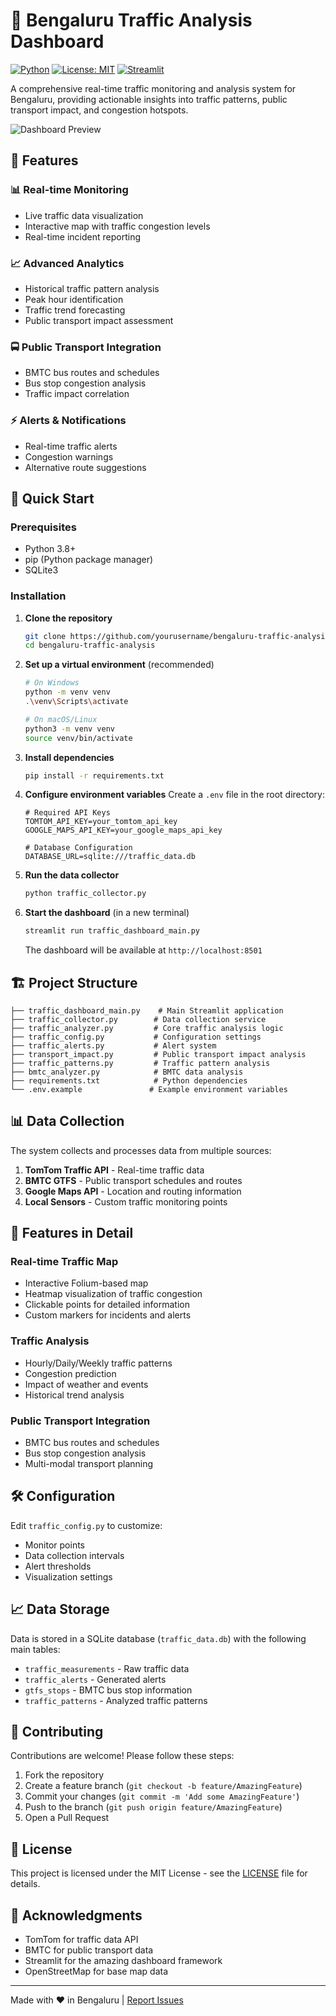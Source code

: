 # 🚦 Bengaluru Traffic Analysis Dashboard

[![Python](https://img.shields.io/badge/Python-3.8+-blue.svg)](https://www.python.org/downloads/)
[![License: MIT](https://img.shields.io/badge/License-MIT-yellow.svg)](https://opensource.org/licenses/MIT)
[![Streamlit](https://img.shields.io/badge/Streamlit-FF4B4B?logo=streamlit&logoColor=white)](https://streamlit.io/)

A comprehensive real-time traffic monitoring and analysis system for Bengaluru, providing actionable insights into traffic patterns, public transport impact, and congestion hotspots.

![Dashboard Preview](https://via.placeholder.com/800x400.png?text=Bengaluru+Traffic+Dashboard+Preview)

## 🌟 Features

### 📊 Real-time Monitoring
- Live traffic data visualization
- Interactive map with traffic congestion levels
- Real-time incident reporting

### 📈 Advanced Analytics
- Historical traffic pattern analysis
- Peak hour identification
- Traffic trend forecasting
- Public transport impact assessment

### 🚍 Public Transport Integration
- BMTC bus routes and schedules
- Bus stop congestion analysis
- Traffic impact correlation

### ⚡ Alerts & Notifications
- Real-time traffic alerts
- Congestion warnings
- Alternative route suggestions

## 🚀 Quick Start

### Prerequisites
- Python 3.8+
- pip (Python package manager)
- SQLite3

### Installation

1. **Clone the repository**
   ```bash
   git clone https://github.com/yourusername/bengaluru-traffic-analysis.git
   cd bengaluru-traffic-analysis
   ```

2. **Set up a virtual environment** (recommended)
   ```bash
   # On Windows
   python -m venv venv
   .\venv\Scripts\activate
   
   # On macOS/Linux
   python3 -m venv venv
   source venv/bin/activate
   ```

3. **Install dependencies**
   ```bash
   pip install -r requirements.txt
   ```

4. **Configure environment variables**
   Create a `.env` file in the root directory:
   ```env
   # Required API Keys
   TOMTOM_API_KEY=your_tomtom_api_key
   GOOGLE_MAPS_API_KEY=your_google_maps_api_key
   
   # Database Configuration
   DATABASE_URL=sqlite:///traffic_data.db
   ```

5. **Run the data collector**
   ```bash
   python traffic_collector.py
   ```

6. **Start the dashboard** (in a new terminal)
   ```bash
   streamlit run traffic_dashboard_main.py
   ```

   The dashboard will be available at `http://localhost:8501`

## 🏗️ Project Structure

```
├── traffic_dashboard_main.py    # Main Streamlit application
├── traffic_collector.py        # Data collection service
├── traffic_analyzer.py         # Core traffic analysis logic
├── traffic_config.py           # Configuration settings
├── traffic_alerts.py           # Alert system
├── transport_impact.py         # Public transport impact analysis
├── traffic_patterns.py         # Traffic pattern analysis
├── bmtc_analyzer.py            # BMTC data analysis
├── requirements.txt            # Python dependencies
└── .env.example               # Example environment variables
```

## 📊 Data Collection

The system collects and processes data from multiple sources:

1. **TomTom Traffic API** - Real-time traffic data
2. **BMTC GTFS** - Public transport schedules and routes
3. **Google Maps API** - Location and routing information
4. **Local Sensors** - Custom traffic monitoring points

## 🤖 Features in Detail

### Real-time Traffic Map
- Interactive Folium-based map
- Heatmap visualization of traffic congestion
- Clickable points for detailed information
- Custom markers for incidents and alerts

### Traffic Analysis
- Hourly/Daily/Weekly traffic patterns
- Congestion prediction
- Impact of weather and events
- Historical trend analysis

### Public Transport Integration
- BMTC bus routes and schedules
- Bus stop congestion analysis
- Multi-modal transport planning

## 🛠️ Configuration

Edit `traffic_config.py` to customize:
- Monitor points
- Data collection intervals
- Alert thresholds
- Visualization settings

## 📈 Data Storage

Data is stored in a SQLite database (`traffic_data.db`) with the following main tables:
- `traffic_measurements` - Raw traffic data
- `traffic_alerts` - Generated alerts
- `gtfs_stops` - BMTC bus stop information
- `traffic_patterns` - Analyzed traffic patterns

## 🤝 Contributing

Contributions are welcome! Please follow these steps:

1. Fork the repository
2. Create a feature branch (`git checkout -b feature/AmazingFeature`)
3. Commit your changes (`git commit -m 'Add some AmazingFeature'`)
4. Push to the branch (`git push origin feature/AmazingFeature`)
5. Open a Pull Request

## 📜 License

This project is licensed under the MIT License - see the [LICENSE](LICENSE) file for details.

## 🙏 Acknowledgments

- TomTom for traffic data API
- BMTC for public transport data
- Streamlit for the amazing dashboard framework
- OpenStreetMap for base map data

---

Made with ❤️ in Bengaluru | [Report Issues](https://github.com/yourusername/bengaluru-traffic-analysis/issues)
